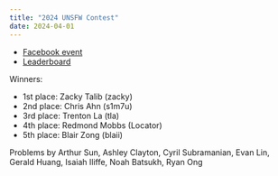 ```yaml
---
title: "2024 UNSFW Contest"
date: 2024-04-01
---
```


- [Facebook event](https://www.facebook.com/events/783950309935539)
- [Leaderboard](leaderboard)

Winners:

- 1st place: Zacky Talib (zacky)
- 2nd place: Chris Ahn (s1m7u)
- 3rd place: Trenton La (tla)
- 4th place: Redmond Mobbs (Locator)
- 5th place: Blair Zong (blaii)

Problems by Arthur Sun, Ashley Clayton, Cyril Subramanian, Evan Lin, Gerald Huang, Isaiah Iliffe, Noah Batsukh, Ryan Ong